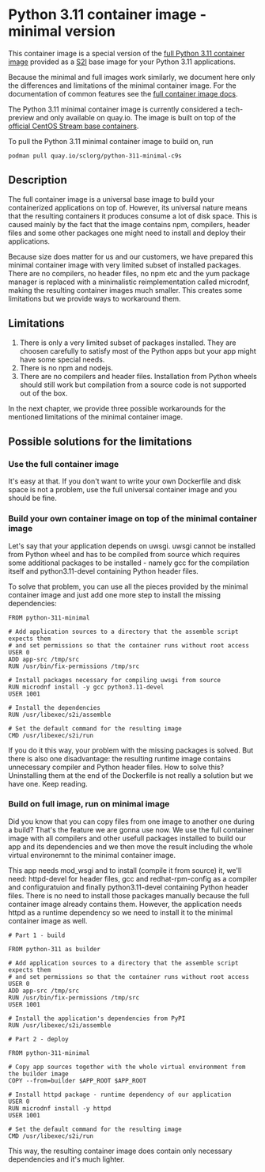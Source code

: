 Python 3.11 container image - minimal version
============================================

This container image is a special version of the [full Python 3.11 container image](https://github.com/sclorg/s2i-python-container/tree/master/3.11)
provided as a [S2I](https://github.com/openshift/source-to-image) base image for your Python 3.11 applications.

Because the minimal and full images work similarly, we document here only the differences and limitations
of the minimal container image. For the documentation of common features see the [full container image docs](https://github.com/sclorg/s2i-python-container/tree/master/3.11).

The Python 3.11 minimal container image is currently considered a tech-preview and only available on quay.io.
The image is built on top of the [official CentOS Stream base containers](quay.io/centos/centos).

To pull the Python 3.11 minimal container image to build on, run

```
podman pull quay.io/sclorg/python-311-minimal-c9s
```

Description
-----------

The full container image is a universal base image to build your containerized applications on top of. However, its universal nature
means that the resulting containers it produces consume a lot of disk space. This is caused mainly by the fact that the image contains
npm, compilers, header files and some other packages one might need to install and deploy their applications.

Because size does matter for us and our customers, we have prepared this minimal container image with very limited subset
of installed packages. There are no compilers, no header files, no npm etc and the yum package manager is replaced with a minimalistic
reimplementation called microdnf, making the resulting container images much smaller. This creates some limitations
but we provide ways to workaround them.

Limitations
-----------

1. There is only a very limited subset of packages installed. They are choosen carefully to satisfy most of the Python apps but your app might have some special needs.
1. There is no npm and nodejs.
1. There are no compilers and header files. Installation from Python wheels should still work but compilation from a source code is not supported out of the box.

In the next chapter, we provide three possible workarounds for the mentioned limitations of the minimal container image.

Possible solutions for the limitations
--------------------------------------

### Use the full container image

It's easy at that. If you don't want to write your own Dockerfile and disk space is not a problem, use
the full universal container image and you should be fine.

### Build your own container image on top of the minimal container image

Let's say that your application depends on uwsgi. uwsgi cannot be installed from Python wheel and has to be
compiled from source which requires some additional packages to be installed - namely gcc for the compilation
itself and python3.11-devel containing Python header files.

To solve that problem, you can use all the pieces provided by the minimal container image and just add one more
step to install the missing dependencies:

```
FROM python-311-minimal

# Add application sources to a directory that the assemble script expects them
# and set permissions so that the container runs without root access
USER 0
ADD app-src /tmp/src
RUN /usr/bin/fix-permissions /tmp/src

# Install packages necessary for compiling uwsgi from source
RUN microdnf install -y gcc python3.11-devel
USER 1001

# Install the dependencies
RUN /usr/libexec/s2i/assemble

# Set the default command for the resulting image
CMD /usr/libexec/s2i/run
```

If you do it this way, your problem with the missing packages is solved. But there is also one disadvantage: the resulting
runtime image contains unnecessary compiler and Python header files. How to solve this? Uninstalling them at the end
of the Dockerfile is not really a solution but we have one. Keep reading.

### Build on full image, run on minimal image

Did you know that you can copy files from one image to another one during a build? That's the feature we are gonna use now.
We use the full container image with all compilers and other usefull packages installed to build our app and its dependencies
and we then move the result including the whole virtual environemnt to the minimal container image.

This app needs mod_wsgi and to install (compile it from source) it, we'll need: httpd-devel for header files, gcc and redhat-rpm-config
as a compiler and configuratuion and finally python3.11-devel containing Python header files. There is no need to install those packages
manually because the full container image already contains them. However, the application needs httpd as a runtime dependency
so we need to install it to the minimal container image as well.

```
# Part 1 - build

FROM python-311 as builder

# Add application sources to a directory that the assemble script expects them
# and set permissions so that the container runs without root access
USER 0
ADD app-src /tmp/src
RUN /usr/bin/fix-permissions /tmp/src
USER 1001

# Install the application's dependencies from PyPI
RUN /usr/libexec/s2i/assemble

# Part 2 - deploy

FROM python-311-minimal

# Copy app sources together with the whole virtual environment from the builder image
COPY --from=builder $APP_ROOT $APP_ROOT

# Install httpd package - runtime dependency of our application
USER 0
RUN microdnf install -y httpd
USER 1001

# Set the default command for the resulting image
CMD /usr/libexec/s2i/run
```

This way, the resulting container image does contain only necessary dependencies and it's much lighter.
